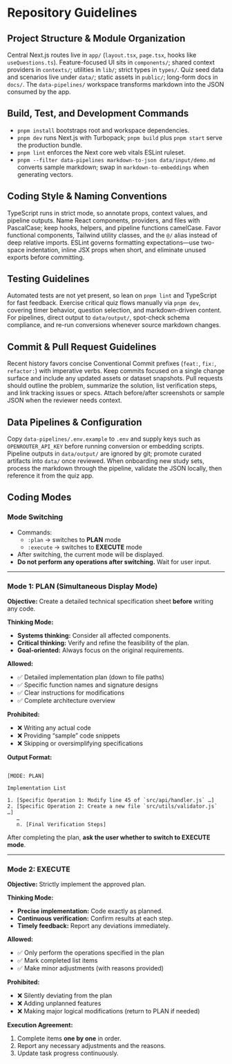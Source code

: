 # Repository Guidelines

## Project Structure & Module Organization

Central Next.js routes live in `app/` (`layout.tsx`, `page.tsx`, hooks like `useQuestions.ts`). Feature-focused UI sits in `components/`; shared context providers in `contexts/`; utilities in `lib/`; strict types in `types/`. Quiz seed data and scenarios live under `data/`; static assets in `public/`; long-form docs in `docs/`. The `data-pipelines/` workspace transforms markdown into the JSON consumed by the app.

## Build, Test, and Development Commands

- `pnpm install` bootstraps root and workspace dependencies.
- `pnpm dev` runs Next.js with Turbopack; `pnpm build` plus `pnpm start` serve the production bundle.
- `pnpm lint` enforces the Next core web vitals ESLint ruleset.
- `pnpm --filter data-pipelines markdown-to-json data/input/demo.md` converts sample markdown; swap in `markdown-to-embeddings` when generating vectors.

## Coding Style & Naming Conventions

TypeScript runs in strict mode, so annotate props, context values, and pipeline outputs. Name React components, providers, and files with PascalCase; keep hooks, helpers, and pipeline functions camelCase. Favor functional components, Tailwind utility classes, and the `@/` alias instead of deep relative imports. ESLint governs formatting expectations—use two-space indentation, inline JSX props when short, and eliminate unused exports before committing.

## Testing Guidelines

Automated tests are not yet present, so lean on `pnpm lint` and TypeScript for fast feedback. Exercise critical quiz flows manually via `pnpm dev`, covering timer behavior, question selection, and markdown-driven content. For pipelines, direct output to `data/output/`, spot-check schema compliance, and re-run conversions whenever source markdown changes.

## Commit & Pull Request Guidelines

Recent history favors concise Conventional Commit prefixes (`feat:`, `fix:`, `refactor:`) with imperative verbs. Keep commits focused on a single change surface and include any updated assets or dataset snapshots. Pull requests should outline the problem, summarize the solution, list verification steps, and link tracking issues or specs. Attach before/after screenshots or sample JSON when the reviewer needs context.

## Data Pipelines & Configuration

Copy `data-pipelines/.env.example` to `.env` and supply keys such as `OPENROUTER_API_KEY` before running conversion or embedding scripts. Pipeline outputs in `data/output/` are ignored by git; promote curated artifacts into `data/` once reviewed. When onboarding new study sets, process the markdown through the pipeline, validate the JSON locally, then reference it from the quiz app.

## Coding Modes

### Mode Switching

- Commands:
  - `:plan` → switches to **PLAN** mode
  - `:execute` → switches to **EXECUTE** mode
- After switching, the current mode will be displayed.
- **Do not perform any operations after switching.** Wait for user input.

---

### Mode 1: PLAN (Simultaneous Display Mode)

**Objective:** Create a detailed technical specification sheet **before** writing any code.

**Thinking Mode:**

- **Systems thinking:** Consider all affected components.
- **Critical thinking:** Verify and refine the feasibility of the plan.
- **Goal-oriented:** Always focus on the original requirements.

**Allowed:**

- ✅ Detailed implementation plan (down to file paths)
- ✅ Specific function names and signature designs
- ✅ Clear instructions for modifications
- ✅ Complete architecture overview

**Prohibited:**

- ❌ Writing any actual code
- ❌ Providing “sample” code snippets
- ❌ Skipping or oversimplifying specifications

**Output Format:**

```

[MODE: PLAN]

Implementation List

1. [Specific Operation 1: Modify line 45 of `src/api/handler.js` …]
2. [Specific Operation 2: Create a new file `src/utils/validator.js` …]
   …
   n. [Final Verification Steps]

```

After completing the plan, **ask the user whether to switch to EXECUTE mode**.

---

### Mode 2: EXECUTE

**Objective:** Strictly implement the approved plan.

**Thinking Mode:**

- **Precise implementation:** Code exactly as planned.
- **Continuous verification:** Confirm results at each step.
- **Timely feedback:** Report any deviations immediately.

**Allowed:**

- ✅ Only perform the operations specified in the plan
- ✅ Mark completed list items
- ✅ Make minor adjustments (with reasons provided)

**Prohibited:**

- ❌ Silently deviating from the plan
- ❌ Adding unplanned features
- ❌ Making major logical modifications (return to PLAN if needed)

**Execution Agreement:**

1. Complete items **one by one** in order.
2. Report any necessary adjustments and the reasons.
3. Update task progress continuously.
